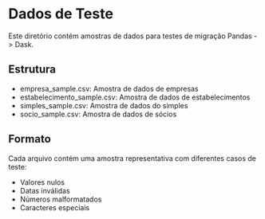 # Dados de Teste

Este diretório contém amostras de dados para testes de migração Pandas -> Dask.

## Estrutura
- empresa_sample.csv: Amostra de dados de empresas
- estabelecimento_sample.csv: Amostra de dados de estabelecimentos
- simples_sample.csv: Amostra de dados do simples
- socio_sample.csv: Amostra de dados de sócios

## Formato
Cada arquivo contém uma amostra representativa com diferentes casos de teste:
- Valores nulos
- Datas inválidas
- Números malformatados
- Caracteres especiais
